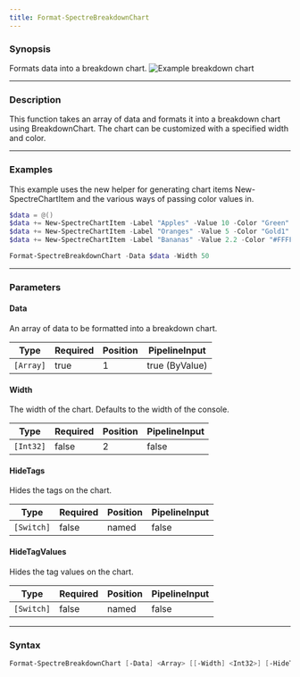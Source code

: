 ```yaml
---
title: Format-SpectreBreakdownChart
---
```




### Synopsis
Formats data into a breakdown chart.
![Example breakdown chart](/breakdownchart.png)

---

### Description

This function takes an array of data and formats it into a breakdown chart using BreakdownChart. The chart can be customized with a specified width and color.

---

### Examples
This example uses the new helper for generating chart items New-SpectreChartItem and the various ways of passing color values in.

```powershell
$data = @()
$data += New-SpectreChartItem -Label "Apples" -Value 10 -Color "Green"
$data += New-SpectreChartItem -Label "Oranges" -Value 5 -Color "Gold1"
$data += New-SpectreChartItem -Label "Bananas" -Value 2.2 -Color "#FFFF00"

Format-SpectreBreakdownChart -Data $data -Width 50
```

---

### Parameters
#### **Data**
An array of data to be formatted into a breakdown chart.

|Type     |Required|Position|PipelineInput |
|---------|--------|--------|--------------|
|`[Array]`|true    |1       |true (ByValue)|

#### **Width**
The width of the chart. Defaults to the width of the console.

|Type     |Required|Position|PipelineInput|
|---------|--------|--------|-------------|
|`[Int32]`|false   |2       |false        |

#### **HideTags**
Hides the tags on the chart.

|Type      |Required|Position|PipelineInput|
|----------|--------|--------|-------------|
|`[Switch]`|false   |named   |false        |

#### **HideTagValues**
Hides the tag values on the chart.

|Type      |Required|Position|PipelineInput|
|----------|--------|--------|-------------|
|`[Switch]`|false   |named   |false        |

---

### Syntax
```powershell
Format-SpectreBreakdownChart [-Data] <Array> [[-Width] <Int32>] [-HideTags] [-HideTagValues] [<CommonParameters>]
```
